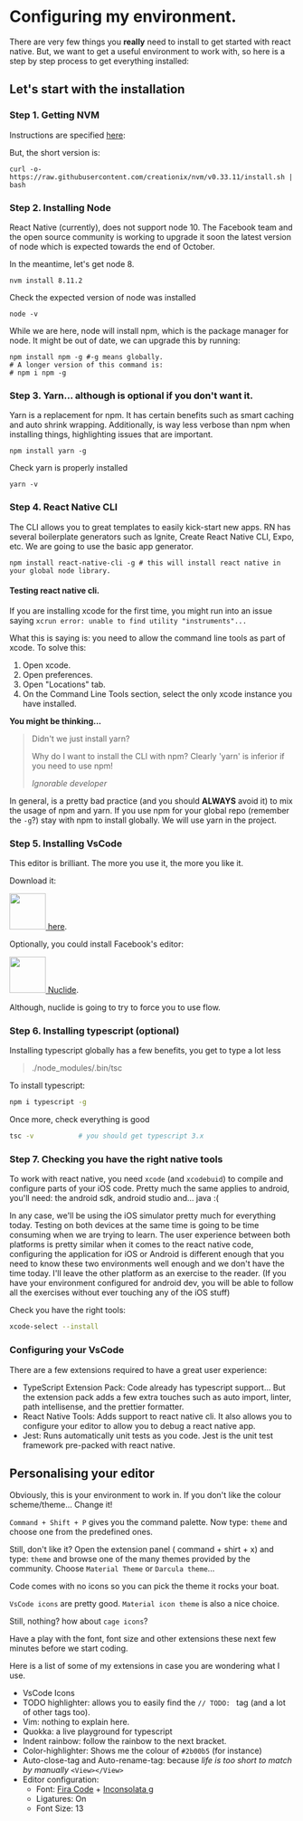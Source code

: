# Configuring my environment.

There are very few things you **really** need to install to get started with react native. But, we want to get a useful environment to work with, so here is a step by step process to get everything installed:

## Let's start with the installation

### Step 1. Getting NVM

Instructions are specified [here](https://github.com/creationix/nvm/blob/master/README.md): 

But, the short version is:

```shell
curl -o- https://raw.githubusercontent.com/creationix/nvm/v0.33.11/install.sh | bash
```

### Step 2. Installing Node

React Native (currently), does not support node 10. The Facebook team and the open source community is working to upgrade it soon the latest version of node which is expected towards the end of October.

In the meantime, let's get node 8.

```shell
nvm install 8.11.2
```
Check the expected version of node was installed

```shell
node -v
```

While we are here, node will install npm, which is the package manager for node. It might be out of date, we can upgrade this by running:

```shell
npm install npm -g #-g means globally.
# A longer version of this command is:
# npm i npm -g
```

### Step 3. Yarn... although is optional if you don't want it.

Yarn is a replacement for npm. It has certain benefits such as smart caching and auto shrink wrapping. Additionally, is way less verbose than npm when installing things, highlighting issues that are important.

```shell
npm install yarn -g
```
Check yarn is properly installed
```shell
yarn -v
```

### Step 4. React Native CLI

The CLI allows you to great templates to easily kick-start new apps. RN has several boilerplate generators such as Ignite, Create React Native CLI, Expo, etc. We are going to use the basic app generator.

```shell
npm install react-native-cli -g # this will install react native in your global node library.
```

#### Testing react native cli.

If you are installing xcode for the first time, you might run into an issue saying `xcrun error: unable to find utility "instruments"...`

What this is saying is: you need to allow the command line tools as part of xcode. To solve this:

1. Open xcode.
2. Open preferences.
3. Open "Locations" tab.
4. On the Command Line Tools section, select the only xcode instance you have installed.

**You might be thinking...**

>
> Didn't we just install yarn?
>
> Why do I want to install the CLI with npm? Clearly 'yarn' is inferior if you need to use npm!
>
>    _Ignorable developer_


In general, is a pretty bad practice (and you should **ALWAYS** avoid it) to mix the usage of npm and yarn. If you use npm for your global repo (remember the `-g`?) stay with npm to install globally. We will use yarn in the project.

### Step 5. Installing VsCode

This editor is brilliant. The more you use it, the more you like it.

Download it:

[<img src="https://upload.wikimedia.org/wikipedia/commons/thumb/2/2d/Visual_Studio_Code_1.18_icon.svg/1200px-Visual_Studio_Code_1.18_icon.svg.png" height="64" width="64"> here](https://code.visualstudio.com/).

Optionally, you could install Facebook's editor:

[<img src="https://nuclide.io/static/logo.png" height="64" width="64" /> Nuclide](https://nuclide.io/).

Although, nuclide is going to try to force you to use flow.

### Step 6. Installing typescript (optional)

Installing typescript globally has a few benefits, you get to type a lot less 

>
> ./node_modules/.bin/tsc
>

To install typescript:

```sh
npm i typescript -g
```

Once more, check everything is good

```sh
tsc -v           # you should get typescript 3.x
```

### Step 7. Checking you have the right native tools

To work with react native, you need `xcode` (and `xcodebuid`) to compile and configure parts of your iOS code. Pretty much the same applies to android, you'll need: the android sdk, android studio and... java :(

In any case, we'll be using the iOS simulator pretty much for everything today. Testing on both devices at the same time is going to be time consuming when we are trying to learn. The user experience between both platforms is pretty similar when it comes to the react native code, configuring the application for iOS or Android is different enough that you need to know these two environments well enough and we don't have the time today. I'll leave the other platform as an exercise to the reader. (If you have your environment configured for android dev, you will be able to follow all the exercises without ever touching any of the iOS stuff)

Check you have the right tools:

```sh
xcode-select --install
```

### Configuring your VsCode

There are a few extensions required to have a great user experience:
- TypeScript Extension Pack: Code already has typescript support... But the extension pack adds a few extra touches such as auto import, linter, path intellisense, and the prettier formatter.
- React Native Tools: Adds support to react native cli. It also allows you to configure your editor to allow you to debug a react native app.
- Jest: Runs automatically unit tests as you code. Jest is the unit test framework pre-packed with react native.

## Personalising your editor

Obviously, this is your environment to work in. If you don't like the colour scheme/theme... Change it!

`Command + Shift + P` gives you the command palette. Now type: `theme` and choose one from the predefined ones.

Still, don't like it? Open the extension panel ( command + shirt + x) and type: `theme` and browse one of the many themes provided by the community. Choose `Material Theme` or `Darcula theme`...

Code comes with no icons so you can pick the theme it rocks your boat.

`VsCode icons` are pretty good.
`Material icon theme`  is also a nice choice.

Still, nothing? how about `cage icons`?

Have a play with the font, font size and other extensions these next few minutes before we start coding.

Here is a list of some of my extensions in case you are wondering what I use.
- VsCode Icons
- TODO highlighter: allows you to easily find the `// TODO: ` tag (and a lot of other tags too).
- Vim: nothing to explain here.
- Quokka: a live playground for typescript
- Indent rainbow: follow the rainbow to the next bracket.
- Color-highlighter: Shows me the colour of `#2b00b5` (for instance)
- Auto-close-tag and Auto-rename-tag: because _life is too short to match by manually_ `<View></View>`
- Editor configuration:
    - Font: [Fira Code](https://github.com/tonsky/FiraCode/releases) + [Inconsolata g](https://github.com/chrissimpkins/codeface/tree/master/fonts/inconsolata-g)
    - Ligatures: On
    - Font Size: 13